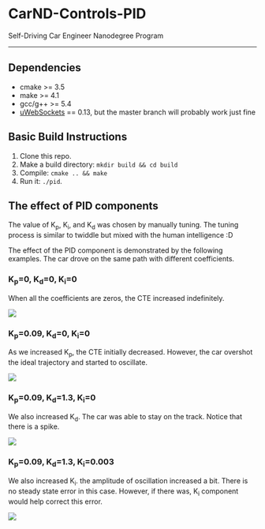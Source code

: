 # CarND-Controls-PID
Self-Driving Car Engineer Nanodegree Program

[//]: # (Image References)
[image1]: ./img/CTE_0_0_0.png
[image2]: ./img/CTE_0.09_0_0.png
[image3]: ./img/CTE_0.09_1.3_0.png
[image4]: ./img/CTE_0.09_1.3_0.003.png


---

## Dependencies

* cmake >= 3.5
* make >= 4.1
* gcc/g++ >= 5.4
* [uWebSockets](https://github.com/uWebSockets/uWebSockets) == 0.13, but the master branch will probably work just fine
  
## Basic Build Instructions

1. Clone this repo.
2. Make a build directory: `mkdir build && cd build`
3. Compile: `cmake .. && make`
4. Run it: `./pid`. 

## The effect of PID components
The value of K<sub>p</sub>, K<sub>i</sub>, and K<sub>d</sub> was chosen by manually tuning. The tuning process is similar to twiddle but mixed with the human intelligence :D

The effect of the PID component is demonstrated by the following examples. The car drove on the same path with different coefficients.

### K<sub>p</sub>=0, K<sub>d</sub>=0, K<sub>i</sub>=0
When all the coefficients are zeros, the CTE increased indefinitely.

![][image1]

### K<sub>p</sub>=0.09, K<sub>d</sub>=0, K<sub>i</sub>=0
As we increased K<sub>p</sub>, the CTE initially decreased. However, the car overshot the ideal trajectory and started to oscillate.

![][image2]

### K<sub>p</sub>=0.09, K<sub>d</sub>=1.3, K<sub>i</sub>=0
 We also increased K<sub>d</sub>. The car was able to stay on the track. Notice that there is a spike.
 
![][image3]

### K<sub>p</sub>=0.09, K<sub>d</sub>=1.3, K<sub>i</sub>=0.003
We also increased K<sub>i</sub>. the amplitude of oscillation increased a bit. There is no steady state error in this case. However, if there was,  K<sub>i</sub> component would help correct this error.

![][image4]
